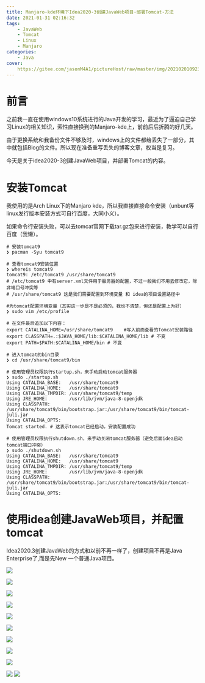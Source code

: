 ```yaml
---
title: Manjaro-kde环境下Idea2020-3创建JavaWeb项目-部署Tomcat-方法
date: 2021-01-31 02:16:32
tags:
	- JavaWeb
	- Tomcat
	- Linux
	- Manjaro
categories:
	- Java
cover:
	https://gitee.com/jasonM4A1/pictureHost/raw/master/img/20210201092302.png
---
```


# 前言

之前我一直在使用windows10系统进行的Java开发的学习，最近为了逼迫自己学习Linux的相关知识，索性直接换到的Manjaro-kde上，前前后后折腾的好几天。

由于更换系统和我备份文件不够及时，windows上的文件都给丢失了一部分，其中就包括Blog的文件。所以现在准备重写丢失的博客文章，权当是复习。

今天是关于idea2020-3创建JavaWeb项目，并部署Tomcat的内容。

# 安装Tomcat

我使用的是Arch Linux下的Manjaro kde，所以我直接直接命令安装（unbunt等linux发行版本安装方式可自行百度，大同小义）。

如果命令行安装失败，可以去tomcat官网下载tar.gz包来进行安装，教学可以自行百度（我懒）。

```shell
# 安装tomcat9
❯ pacman -Syu tomcat9

# 查看tomcat9安装位置
❯ whereis tomcat9
tomcat9: /etc/tomcat9 /usr/share/tomcat9 
# /etc/tomcat9 中有server.xml文件用于服务器的配置，不过一般我们不用去修改它，除非端口号冲突等
# /usr/share/tomcat9 这是我们需要配置到环境变量 和 idea的项目设置路径中

#为tomcat配置环境变量（其实这一步是不是必须的，我也不清楚，但还是配置上为好）
❯ sudo vim /etc/profile

# 在文件最后追加以下内容：
export CATALINA_HOME=/usr/share/tomcat9    #写入前面查看的Tomcat安装路径
export CLASSPATH=.:$JAVA_HOME/lib:$CATALINA_HOME/lib # 不变
export PATH=$PATH:$CATALINA_HOME/bin # 不变

# 进入tomcat的bin目录
❯ cd /usr/share/tomcat9/bin

# 使用管理员权限执行startup.sh，来手动启动tomcat服务器
❯ sudo ./startup.sh
Using CATALINA_BASE:   /usr/share/tomcat9
Using CATALINA_HOME:   /usr/share/tomcat9
Using CATALINA_TMPDIR: /usr/share/tomcat9/temp
Using JRE_HOME:        /usr/lib/jvm/java-8-openjdk
Using CLASSPATH:       /usr/share/tomcat9/bin/bootstrap.jar:/usr/share/tomcat9/bin/tomcat-juli.jar
Using CATALINA_OPTS:   
Tomcat started. # 这表示tomcat已经启动，安装配置成功

# 使用管理员权限执行shutdown.sh，来手动关闭tomcat服务器（避免后面idea启动tomcat端口冲突）
❯ sudo ./shutdown.sh
Using CATALINA_BASE:   /usr/share/tomcat9
Using CATALINA_HOME:   /usr/share/tomcat9
Using CATALINA_TMPDIR: /usr/share/tomcat9/temp
Using JRE_HOME:        /usr/lib/jvm/java-8-openjdk
Using CLASSPATH:       /usr/share/tomcat9/bin/bootstrap.jar:/usr/share/tomcat9/bin/tomcat-juli.jar
Using CATALINA_OPTS:   
```

# 使用idea创建JavaWeb项目，并配置tomcat

Idea2020.3创建JavaWeb的方式和以前不再一样了，创建项目不再是Java Enterprise了,而是先New 一个普通Java项目。

![](https://gitee.com/jasonM4A1/pictureHost/raw/master/img/20210131025709.png)

![](https://gitee.com/jasonM4A1/pictureHost/raw/master/img/20210131024756.png)

![](https://gitee.com/jasonM4A1/pictureHost/raw/master/img/20210131024754.png)

![](https://gitee.com/jasonM4A1/pictureHost/raw/master/img/20210131024756.png)

![](https://gitee.com/jasonM4A1/pictureHost/raw/master/img/20210131024755.png)

![](https://gitee.com/jasonM4A1/pictureHost/raw/master/img/20210131031157.png)

![](https://gitee.com/jasonM4A1/pictureHost/raw/master/img/20210131031158.png)

![](https://gitee.com/jasonM4A1/pictureHost/raw/master/img/20210131031156.png)

![](https://gitee.com/jasonM4A1/pictureHost/raw/master/img/20210131031154.png)

![](https://gitee.com/jasonM4A1/pictureHost/raw/master/img/20210131031154.png)
![](https://gitee.com/jasonM4A1/pictureHost/raw/master/img/20210131031153.png)

